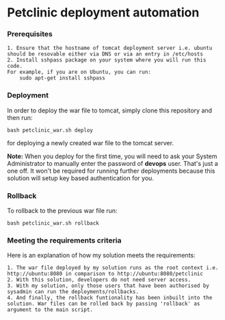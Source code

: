 # Petclinic deployment automation

### Prerequisites
    
    1. Ensure that the hostname of tomcat deployment server i.e. ubuntu should be resovable either via DNS or via an entry in /etc/hosts
    2. Install sshpass package on your system where you will run this code.
    For example, if you are on Ubuntu, you can run:
        sudo apt-get install sshpass

### Deployment 
In order to deploy the war file to tomcat, simply clone this repository and then run:

    bash petclinic_war.sh deploy

for deploying a newly created war file to the tomcat server.

**Note:** When you deploy for the first time, you will need to ask your System Administrator to manually enter the password of **devops** user. That's just a one off. It won't be required for running further deployments because this solution will setup key based authentication for you.

### Rollback
To rollback to the previous war file run:

    bash petclinic_war.sh rollback
    
### Meeting the requirements criteria
Here is an explanation of how my solution meets the requirements:

    1. The war file deployed by my solution runs as the root context i.e. http://ubuntu:8080 in comparison to http://ubuntu:8080/petclinic
    2. With this solution, developers do not need server access.
    3. With my solution, only those users that have been authorised by sysadmin can run the deployments/rollbacks.
    4. And finally, the rollback funtionality has been inbuilt into the solution. War files can be rolled back by passing 'rollback' as argument to the main script.
